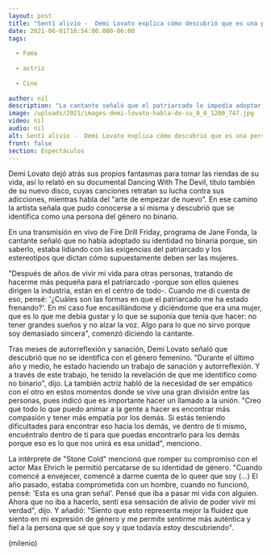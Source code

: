 ```yaml
---
layout: post
title: "Sentí alivio -  Demi Lovato explica cómo descubrió que es una persona no binaria"
date: 2021-06-01T16:54:00.000-06:00
tags:
  
  - Fama
  
  - actriz
  
  - Cine
  
author: nil
description: "La cantante señaló que el patriarcado le impedía adoptar su identidad de género no binaria; dijo sentirse más auténtica y fiel a la persona que sé que soy. "
image: /uploads/2021/images-demi-lovato-habla-de-su_0_0_1200_747.jpg
video: nil
audio: nil
alt: Sentí alivio -  Demi Lovato explica cómo descubrió que es una persona no binaria
front: false
section: Espectáculos
---
```


Demi Lovato dejó atrás sus propios fantasmas para tomar las riendas de su vida, así lo relató en su documental Dancing With The Devil, título también de su nuevo disco, cuyas canciones retratan su lucha contra sus adicciones, mientras habla del "arte de empezar de nuevo". En ese camino la artista señala que pudo conocerse a sí misma y descubrió que se identifica como una persona del género no binario.  

En una transmisión en vivo de Fire Drill Friday, programa de Jane Fonda, la cantante señaló que no había adoptado su identidad no binaria porque, sin saberlo, estaba lidiando con las exigencias del patriarcado y los estereotipos que dictan cómo supuestamente deben ser las mujeres.  

"Después de años de vivir mi vida para otras personas, tratando de hacerme más pequeña para el patriarcado -porque son ellos quienes dirigen la industria, están en el centro de todo-. Cuando me di cuenta de eso, pensé: '¿Cuáles son las formas en que el patriarcado me ha estado frenando?'. En mi caso fue encasillándome y diciéndome que era una mujer, que es lo que me debía gustar y lo que se suponía que tenía que hacer: no tener grandes sueños y no alzar la voz. Algo para lo que no sirvo porque soy demasiado sincera", comenzó diciendo la cantante.  

Tras meses de autorreflexión y sanación, Demi Lovato señaló que descubrió que no se identifica con el género femenino. "Durante el último año y medio, he estado haciendo un trabajo de sanación y autorreflexión. Y a través de este trabajo, he tenido la revelación de que me identifico como no binario", dijo.  La también actriz habló de la necesidad de ser empático con el otro en estos momentos donde se vive una gran división entre las personas, pues indicó que es importante hacer un llamado a la unión.  "Creo que todo lo que puedo animar a la gente a hacer es encontrar más compasión y tener más empatía por los demás. Si estás teniendo dificultades para encontrar eso hacia los demás, ve dentro de ti mismo, encuéntralo dentro de ti para que puedas encontrarlo para los demás porque eso es lo que nos unirá es esa unidad", menciono.

La intérprete de "Stone Cold" mencionó que romper su compromiso con el actor Max Ehrich le permitió percatarse de su identidad de género. "Cuando comencé a envejecer, comencé a darme cuenta de lo queer que soy (...) El año pasado, estaba comprometida con un hombre, cuando no funcionó, pensé: 'Esta es una gran señal'. Pensé que iba a pasar mi vida con alguien. Ahora que no iba a hacerlo, sentí esa sensación de alivio de poder vivir mi verdad", dijo.  Y añadió: "Siento que esto representa mejor la fluidez que siento en mi expresión de género y me permite sentirme más auténtica y fiel a la persona que sé que soy y que todavía estoy descubriendo". 

(milenio)